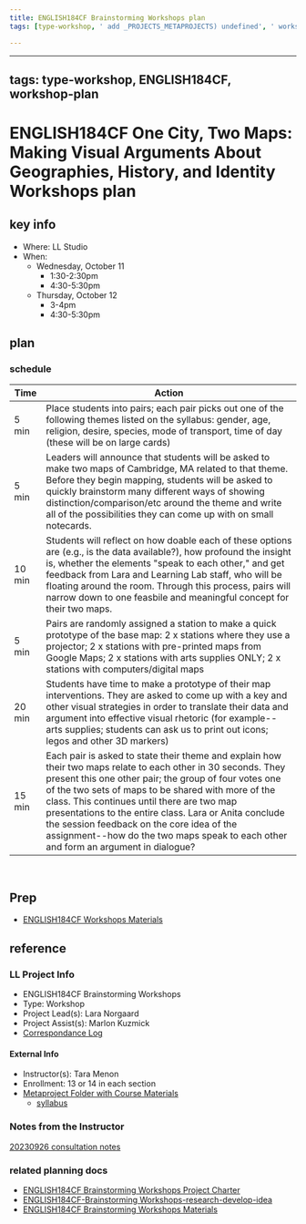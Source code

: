 ```yaml
---
title: ENGLISH184CF Brainstorming Workshops plan
tags: [type-workshop, ' add _PROJECTS_METAPROJECTS) undefined', ' workshop-plan']

---
```


---
tags: type-workshop, ENGLISH184CF, workshop-plan
---

# ENGLISH184CF One City, Two Maps: Making Visual Arguments About Geographies, History, and Identity Workshops plan

## key info
- Where: LL Studio
- When: 
    - Wednesday, October 11
        - 1:30-2:30pm
        - 4:30-5:30pm
    - Thursday, October 12
        - 3-4pm
        - 4:30-5:30pm

## plan

### schedule

| Time | Action |  
| -------- | -------- | 
| 5 min     |  Place students into pairs; each pair picks out one of the following themes listed on the syllabus: gender, age, religion, desire, species, mode of transport, time of day (these will be on large cards)    | 
| 5 min     | Leaders will announce that students will be asked to make two maps of Cambridge, MA related to that theme. Before they begin mapping, students will be asked to quickly brainstorm many different ways of showing distinction/comparison/etc around the theme and write all of the possibilities they can come up with on small notecards. | 
| 10 min     |  Students will reflect on how doable each of these options are (e.g., is the data available?), how profound the insight is, whether the elements "speak to each other," and get feedback from Lara and Learning Lab staff, who will be floating around the room. Through this process, pairs will narrow down to one feasbile and meaningful concept for their two maps. | 
| 5 min     | Pairs are randomly assigned a station to make a quick prototype of the base map: 2 x stations where they use a projector; 2 x stations with pre-printed maps from Google Maps; 2 x stations with arts supplies ONLY; 2 x stations with computers/digital maps
| 20 min     | Students have time to make a prototype of their map interventions. They are asked to come up with a key and other visual strategies in order to translate their data and argument into effective visual rhetoric (for example--arts supplies; students can ask us to print out icons; legos and other 3D markers)
15 min     | Each pair is asked to state their theme and explain how their two maps relate to each other in 30 seconds. They present this one other pair; the group of four votes one of the two sets of maps to be shared with more of the class. This continues until there are two map presentations to the entire class. Lara or Anita conclude the session feedback on the core idea of the assignment--how do the two maps speak to each other and form an argument in dialogue?|  
 
## Prep

* [ENGLISH184CF Workshops Materials](/GAupZUyiTj2J7_eqEEjgbA)

## reference
### LL Project Info
* ENGLISH184CF Brainstorming Workshops
* Type: Workshop
* Project Lead(s): Lara Norgaard
* Project Assist(s): Marlon Kuzmick
* [Correspondance Log](https://drive.google.com/drive/folders/1DXPxmJUmunlVlXCf3bOH7Zj0gDsXQ8CZ?usp=drive_link)

#### External Info
* Instructor(s): Tara Menon
* Enrollment: 13 or 14 in each section
* [Metaproject Folder with Course Materials](https://drive.google.com/drive/folders/1DXPxmJUmunlVlXCf3bOH7Zj0gDsXQ8CZ?usp=drive_link)
    * [syllabus](https://docs.google.com/document/d/1Jqgzgs2Ed9qzfHFWIakuePUlyPdXDhyrZjb0ZuJhWrk/edit)
### Notes from the Instructor
[20230926 consultation notes](https://docs.google.com/document/d/11GGei0utiW7kxVQUhY7uAMQFLEyIPyxORiayXZu1Zug/edit#heading=h.ppaavlsfm48)
### related planning docs
* [ENGLISH184CF Brainstorming Workshops Project Charter](/U_2MAYbpR8unDJGDEhIYBg)
* [ENGLISH184CF-Brainstorming Workshops-research-develop-idea](/dZjYCB9mQkC9dyVXB4bCGA)
* [ENGLISH184CF Brainstorming Workshops Materials](/GAupZUyiTj2J7_eqEEjgbA)

